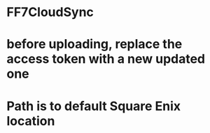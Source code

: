 # FF7CloudSync
# before uploading, replace the access token with a new updated one
# Path is to default Square Enix location
